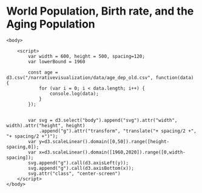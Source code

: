 # World Population, Birth rate, and the Aging Population    
<script src="https://d3js.org/d3.v5.min.js"></script>   

    <body>
        
        <script>
            var width = 600, height = 500, spacing=120;
            var lowerBound = 1960
            
            const age = d3.csv("/narrativevisualization/data/age_dep_old.csv", function(data) {
                for (var i = 0; i < data.length; i++) {
                    console.log(data);
                }
            });


            var svg = d3.select("body").append("svg").attr("width", width).attr("height", height)
                .append("g").attr("transform", "translate("+ spacing/2 +", "+ spacing/2 +")");
            var y=d3.scaleLinear().domain([0,50]).range([height-spacing,0]);
            var x=d3.scaleLinear().domain([1960,2020]).range([0,width-spacing]);
            svg.append("g").call(d3.axisLeft(y));
            svg.append("g").call(d3.axisBottom(x));
            svg.attr("class", "center-screen")
        </script>
    </body>